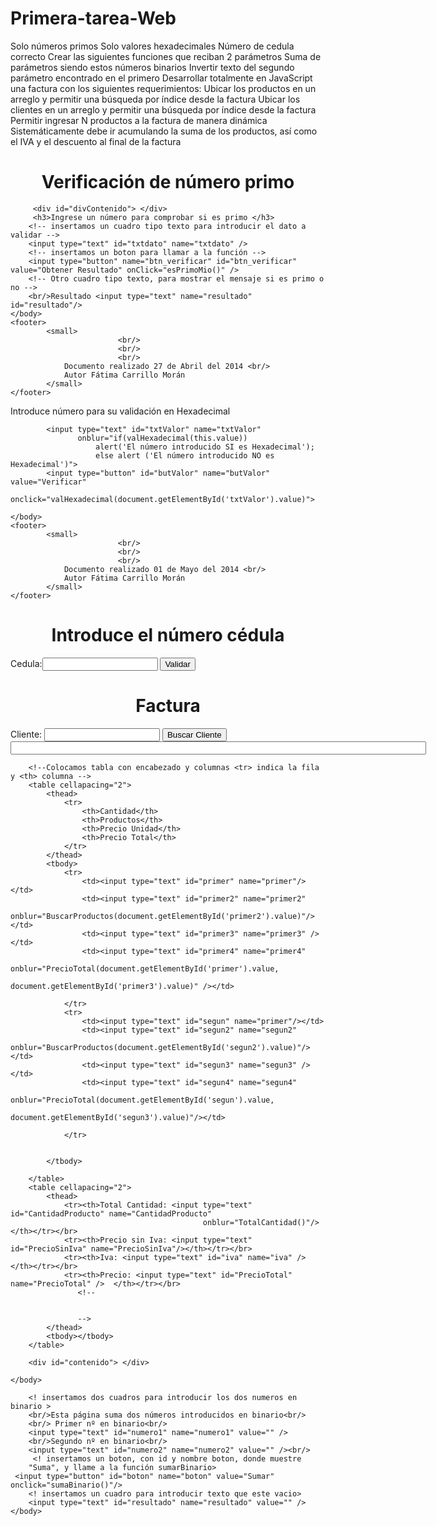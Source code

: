 Primera-tarea-Web
=================

Solo números primos         Solo valores hexadecimales         Número de cedula correcto      Crear las siguientes funciones que reciban 2 parámetros         Suma de parámetros siendo estos números binarios         Invertir texto del segundo parámetro encontrado en el primero     Desarrollar totalmente en JavaScript una factura con los siguientes requerimientos:         Ubicar los productos en un arreglo y permitir una búsqueda por índice desde la factura         Ubicar los clientes en un arreglo y permitir una búsqueda por índice desde la factura         Permitir ingresar N productos a la factura de manera dinámica         Sistemáticamente debe ir acumulando la suma de los productos, así como el IVA y el descuento al final de la factura

<!DOCTYPE html>
<!--
Esta página va a indicar si el dato introducido es primo, o no primo.
-->
<html>
    <head>
        <title>Primo o No Primo</title>
        <meta charset="UTF-8">
        <meta name="viewport" content="width=device-width, initial-scale=1.0">
    <h1><center>Verificación de número primo</center></h1>
    </head>
    <body>
     
         <div id="divContenido"> </div>
         <h3>Ingrese un número para comprobar si es primo </h3>
        <!-- insertamos un cuadro tipo texto para introducir el dato a validar -->
        <input type="text" id="txtdato" name="txtdato" /> 
        <!-- insertamos un boton para llamar a la función -->
        <input type="button" name="btn_verificar" id="btn_verificar" value="Obtener Resultado" onClick="esPrimoMio()" />
        <!-- Otro cuadro tipo texto, para mostrar el mensaje si es primo o no -->
        <br/>Resultado <input type="text" name="resultado" id="resultado"/>
    </body>
    <footer>
			<small>
                            <br/>
                            <br/>
                            <br/>
				Documento realizado 27 de Abril del 2014 <br/>
				Autor Fátima Carrillo Morán
			</small>
    </footer>
</html>
<!-- Scritp q cmprueba si un numero es primo, es decir si es divisible
por uno y por si mismo unicamente -->

<script>
function esPrimoMio()
{
    var dato="";
    //guardamos en la variable dato, lo que se haya introducido en txtdato
    dato=document.getElementById("txtdato").value;
    //convertimos dato a entero
    dato=parseInt(dato);
    //declaramos e inicializamos la varible divisores, para ir guardando cuantas
    //veces se divide el dato 
    var divisores = 2;
    for ( j = 2; j<dato ; j++){
        if (dato%j == 0){
        divisores++;
        break;
        }
    }
    //Si divisores=2, quiere decir que si es primo, ya que se divide por si mismo
    // y por la unidad
    if (divisores == 2){
        document.getElementById('resultado').value = 'ES primo';
    //caso contrario no es primo
    }else{
            document.getElementById('resultado').value = 'NO es primo';
         }
}

</script>

<!DOCTYPE html>
<!--
To change this license header, choose License Headers in Project Properties.
To change this template file, choose Tools | Templates
and open the template in the editor.
-->
<html>
    <head>
        <title>Validación de Hexadecimal</title>
        <meta charset="UTF-8">
        <meta name="viewport" content="width=device-width, initial-scale=1.0">
    </head>
    <body>
        <div>Introduce número para su validación en Hexadecimal</div>
        
            <input type="text" id="txtValor" name="txtValor" 
                   onblur="if(valHexadecimal(this.value)) 
                       alert('El número introducido SI es Hexadecimal'); 
                       else alert ('El número introducido NO es Hexadecimal')">
            <input type="button" id="butValor" name="butValor" value="Verificar"
                   onclick="valHexadecimal(document.getElementById('txtValor').value)">
        
    </body>
    <footer>
			<small>
                            <br/>
                            <br/>
                            <br/>
				Documento realizado 01 de Mayo del 2014 <br/>
				Autor Fátima Carrillo Morán
			</small>
    </footer>
</html>

<script>
    function valHexadecimal(valor){
        var esHexad="1";
        //var hexaValor=["A","B","C","D","E","F","a","b","c","d","e","f","0","1","2","3","4","5","6","7","8","9"];
            /*for (i = 0; i <valor.length; i++) {
                var caracter = valor.charAt(i);
                alert("caracter"+ caracter
                alert("valores hexade"+ hexaValor);
                for (j = 0; j <22; j++) {
                    if(caracter==hexaValor[j])
                       esHexad="1";
                    else
                        esHexad="0";                      
                }
    
            }*/
            for (i=0; i<valor.length; i++){
            var caracter=valor;
            //var caracter = valor.charAt(i);
            //var caracter = valor.substring(i,i+1);
            if((caracter>="0" && caracter<="9")||(caracter=="A" || caracter=="B" ||
                    caracter=="C" || caracter=="D"
                    || caracter=="E" || caracter=="F")){
                //alert("caracter" +caracter);
                esHexad="1";
            }else{
            esHexad="0";
            }
        }
        if(esHexad=="0")
            return false;
        else
            return true;
        
    }
</script>

<!DOCTYPE html>
<!--
To change this license header, choose License Headers in Project Properties.
To change this template file, choose Tools | Templates
and open the template in the editor.
-->
<html lang="es">
    <head>
    <meta charset="utf-8" />
    <title>Cédula</title>
    <h1><center>Introduce el número cédula</center></h1>
    </head>
    <form id="frmdata" name="frmdata"/>
    Cedula:<input type="text" name="cedula"  id="cedula"/>
    <input type="button" id="botonValidar" name="botonValidar"  value="Validar" onclick="validarCedula(document.forms[0].cedula.value)" />
    </form>
</body>
</html>
    <script>
        /*Esta es una funcion para verificar la cedula en el checkbox de lapagina*/
        function validarCedula( form )
        {
            var cedula = form;
            arrayCedula = cedula.split( "" );
            var num = arrayCedula.length;
            //alert("tamaño cedula"+num)
            if ( num == 10 )
            {
                
                var totalImpar=0;
                var UltimoDigito = (arrayCedula[9]);
                var totalPar = 0;
                //alert("El ultimo digito"+UltimoDigito);
                for( i=0; i < (num-1); i++ )//se opera con todos menos con el ultimo digito
                {
                  var mult = 0;
                  if ( ( i%2 ) != 0 ) { //Si es par la posición, empezando de 1, no de 0
                    
                    var totalPar = totalPar + ( arrayCedula[i] *1); 
                    //alert("total par" + totalPar);
                  }
                  else // es impar la posicion empezando por 1, se multiplica *2
                  {
                    mult = arrayCedula[i] * 2;
                    //alert("multiplicacion es"+mult);
                        if ( mult > 9 ){ //si la multiplicación resulta mas de 9, se resta 9
                          totalImpar = parseInt(totalImpar + ( mult - 9 ));
                          //alert("total sin 9"+totalImpar);
                        }else{
                            totalImpar = parseInt(totalImpar + mult);
                        }
                  }
                  //alert("total Impar"+totalImpar);
                  //alert("total Par"+totalPar);
                }
                var Total= parseInt(totalPar + totalImpar);
                decena = Total / 10;
                //alert("el Total es "+ Total);
                decena = Math.floor( decena );//coge solo el entero
                //alert("la decena es "+ decena);
                decena = ( decena + 1 ) * 10;
                //alert("la decena es "+ decena);
                final = ( decena - Total );
                //alert("el último digito es  "+ final);
                if ( ( final == 10 && UltimoDigito == 0 ) || ( final == UltimoDigito ) ) {
                  alert( "El número de cédula es correcto" );
                  return true;
                }
                else
                {
                  if(final==10)
                      final=10-10;
                  
                  alert( "Número de cédula incorrecto, último digito debe ser: " +final );
                  return false;
                  
                }
            }
            else
            {
              alert("Digitos de cédula incorrecta, verifique nº de digitos");
              return false;
            }
          }
</script>
<!DOCTYPE html>
<!--
To change this license header, choose License Headers in Project Properties.
To change this template file, choose Tools | Templates
and open the template in the editor.
-->
<html>
    <head>
        <title>Factura</title>
        <meta charset="UTF-8">
        <meta name="viewport" content="width=device-width, initial-scale=1.0">
    </head>
    <body>
        <div><center><h1>Factura</h1></center></div>
        Cliente: <input type="text" id="textClientes" name="texClientes"/>
        <input type="button" id="boton" name="boton" value="Buscar Cliente" 
               onclick="BuscarClientes(document.getElementById('textClientes').value)"/></br>
        <input type="text" id="producto" name="producto" size="80"/>
        
        <!--Colocamos tabla con encabezado y columnas <tr> indica la fila y <th> columna -->
        <table cellapacing="2">
            <thead>
                <tr>
                    <th>Cantidad</th>
                    <th>Productos</th>
                    <th>Precio Unidad</th>
                    <th>Precio Total</th>
                </tr>
            </thead>
            <tbody>
                <tr>
                    <td><input type="text" id="primer" name="primer"/></td>
                    <td><input type="text" id="primer2" name="primer2"
                               onblur="BuscarProductos(document.getElementById('primer2').value)"/></td>
                    <td><input type="text" id="primer3" name="primer3" /></td>
                    <td><input type="text" id="primer4" name="primer4" 
                               onblur="PrecioTotal(document.getElementById('primer').value, 
                                           document.getElementById('primer3').value)" /></td>
                   
                </tr>
                <tr>
                    <td><input type="text" id="segun" name="primer"/></td>
                    <td><input type="text" id="segun2" name="segun2"
                               onblur="BuscarProductos(document.getElementById('segun2').value)"/></td>
                    <td><input type="text" id="segun3" name="segun3" /></td>
                    <td><input type="text" id="segun4" name="segun4"
                               onblur="PrecioTotal(document.getElementById('segun').value,
                                   document.getElementById('segun3').value)"/></td>
                   
                </tr>
                
                 
            </tbody>
            
        </table>
        <table cellapacing="2">
            <thead>
                <tr><th>Total Cantidad: <input type="text" id="CantidadProducto" name="CantidadProducto"
                                               onblur="TotalCantidad()"/></th></tr></br>  
                <tr><th>Precio sin Iva: <input type="text" id="PrecioSinIva" name="PrecioSinIva"/></th></tr></br>
                <tr><th>Iva: <input type="text" id="iva" name="iva" /></th></tr></br>
                <tr><th>Precio: <input type="text" id="PrecioTotal" name="PrecioTotal" />  </th></tr></br>
                   <!--
                   
                   
                   -->          
            </thead>
            <tbody></tbody>
        </table>
        
        <div id="contenido"> </div>
    
    </body>
</html>

<script>
    
    function BuscarClientes(NombreCliente){
    var clientes=["Fátima Carrillo Morán   RUC: 130947803-8",
        "Magna Moran  RUC: 130947803-8","Leonardo Darquea  RUC: 130947803-8",
        "Arantxa Roa    RUC: 130947803-8"];
        //alert("cliente existe" + NombreCliente)
        //document.getElementById('producto').value = clientes[0];
        
    for (i = 0; i <clientes.length; i++) {
      var PrimeraLetraClient=NombreCliente.substring(i,i+1);
      var PrimeraLetraArray=clientes[i].substring(i,i+1)
        if (PrimeraLetraClient==PrimeraLetraArray){
            document.getElementById('producto').value = clientes[i];
            return;
        }else{
            alert("no dado de alta");
        }
    
    }
    //document.write(clientes[0]);
 }
 
 function GenerarTexto(n){
        var texto="";
        for (i = 0; i < n; i++) {
            texto+="<input type ='text' name='textos' /></br>"
        }
        document.getElementById("contenido").innerHTML=texto
    }
    
  function BuscarProductos(NombreProducto){
    var productos=["Tomate","Lechuga","Berengena","Pimiento"];
        //alert("cliente existe" + NombreCliente)
        //document.getElementById('producto').value = clientes[0];
        
    for (i = 0; i <productos.length; i++) {
      var PrimeraLetraClient=NombreProducto.substring(i,i+1);
      var PrimeraLetraArray=productos[i].substring(i,i+1)
        if (PrimeraLetraClient==PrimeraLetraArray){
            document.getElementById('primer2').value = productos[i];
            return;
        }else{
            alert("no dado de alta");
        }
    
    }
    //document.write(clientes[0]);
 }
 
 function PrecioTotal(cantidad,PrecioUni){
     var precioTo=cantidad*PrecioUni;
     document.getElementById('primer4').value=precioTo;
 }
 
 function TotalCantidad()
 {
     var suma=0;
    for(i=0;i<10;i++){
        //parseInt sirve para convertir algo en entero, para poder sumarlo
        suma=suma+parseInt(document.getElementsByName()("primer"+i).value);
    }
    //vamos a asignar la variable suma 
    document.getElementById("CantidadProducto").value=suma;
     
 }
</script>

<!DOCTYPE html>
<!--
To change this license header, choose License Headers in Project Properties.
To change this template file, choose Tools | Templates
and open the template in the editor.
-->
<html>
    <head>
        <title>Suma de Binarios</title>
        <meta charset="UTF-8">
        <meta name="viewport" content="width=device-width, initial-scale=1.0">
    </head>
    <body>
        <div id="divContenido"> </div>
       
        
        <! insertamos dos cuadros para introducir los dos numeros en binario >
        <br/>Esta página suma dos números introducidos en binario<br/>
        <br/> Primer nº en binario<br/>
        <input type="text" id="numero1" name="numero1" value="" /> 
        <br/>Segundo nº en binario<br/>
        <input type="text" id="numero2" name="numero2" value="" /><br/>
         <! insertamos un boton, con id y nombre boton, donde muestre
        "Suma", y llame a la función sumarBinario>
     <input type="button" id="boton" name="boton" value="Sumar" onclick="sumaBinario()"/>
        <! insertamos un cuadro para introducir texto que este vacio>
        <input type="text" id="resultado" name="resultado" value="" /> 
    </body>
</html>
<script>
    sumarBinario(){
        var num1="";
        num1=document.getElementById("numero1").value;
        num1=parseInt(num1);
        var num2="";
        num2=document.getElementById("numero2").value;
        num2=parseInt(num2);
        //var resultados=0;
        //resultados=num1 +num2;
        //document.getElementById('resultado').value = resultados;
  
        document.write("la suma es "+(num1+num2));
    }

    
</script>




